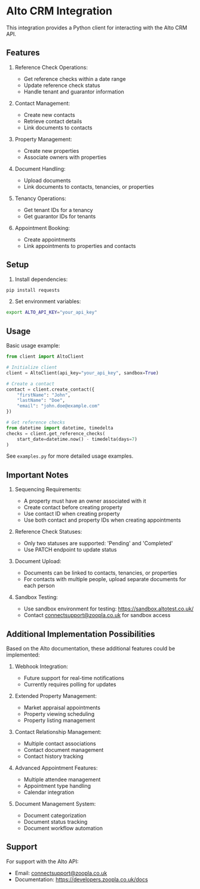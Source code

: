 # Alto CRM Integration

This integration provides a Python client for interacting with the Alto CRM API.

## Features

1. Reference Check Operations:
   - Get reference checks within a date range
   - Update reference check status
   - Handle tenant and guarantor information

2. Contact Management:
   - Create new contacts
   - Retrieve contact details
   - Link documents to contacts

3. Property Management:
   - Create new properties
   - Associate owners with properties

4. Document Handling:
   - Upload documents
   - Link documents to contacts, tenancies, or properties

5. Tenancy Operations:
   - Get tenant IDs for a tenancy
   - Get guarantor IDs for tenants

6. Appointment Booking:
   - Create appointments
   - Link appointments to properties and contacts

## Setup

1. Install dependencies:
```bash
pip install requests
```

2. Set environment variables:
```bash
export ALTO_API_KEY="your_api_key"
```

## Usage

Basic usage example:

```python
from client import AltoClient

# Initialize client
client = AltoClient(api_key="your_api_key", sandbox=True)

# Create a contact
contact = client.create_contact({
    "firstName": "John",
    "lastName": "Doe",
    "email": "john.doe@example.com"
})

# Get reference checks
from datetime import datetime, timedelta
checks = client.get_reference_checks(
    start_date=datetime.now() - timedelta(days=7)
)
```

See `examples.py` for more detailed usage examples.

## Important Notes

1. Sequencing Requirements:
   - A property must have an owner associated with it
   - Create contact before creating property
   - Use contact ID when creating property
   - Use both contact and property IDs when creating appointments

2. Reference Check Statuses:
   - Only two statuses are supported: 'Pending' and 'Completed'
   - Use PATCH endpoint to update status

3. Document Upload:
   - Documents can be linked to contacts, tenancies, or properties
   - For contacts with multiple people, upload separate documents for each person

4. Sandbox Testing:
   - Use sandbox environment for testing: https://sandbox.altotest.co.uk/
   - Contact connectsupport@zoopla.co.uk for sandbox access

## Additional Implementation Possibilities

Based on the Alto documentation, these additional features could be implemented:

1. Webhook Integration:
   - Future support for real-time notifications
   - Currently requires polling for updates

2. Extended Property Management:
   - Market appraisal appointments
   - Property viewing scheduling
   - Property listing management

3. Contact Relationship Management:
   - Multiple contact associations
   - Contact document management
   - Contact history tracking

4. Advanced Appointment Features:
   - Multiple attendee management
   - Appointment type handling
   - Calendar integration

5. Document Management System:
   - Document categorization
   - Document status tracking
   - Document workflow automation

## Support

For support with the Alto API:
- Email: connectsupport@zoopla.co.uk
- Documentation: https://developers.zoopla.co.uk/docs 